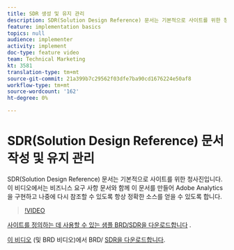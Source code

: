 ```yaml
---
title: SDR 생성 및 유지 관리
description: SDR(Solution Design Reference) 문서는 기본적으로 사이트를 위한 청사진입니다. 이 비디오에서는 비즈니스 요구 사항 문서와 함께 하나를 만드는 방법을 보여 줍니다. 이를 통해 Adobe Analytics을 구현하고 나중에 다시 참조할 수 있도록 항상 정확한 소스를 얻을 수 있습니다.
feature: implementation basics
topics: null
audience: implementer
activity: implement
doc-type: feature video
team: Technical Marketing
kt: 3581
translation-type: tm+mt
source-git-commit: 21a399b7c29562f03dfe7ba90cd1676224e50af8
workflow-type: tm+mt
source-wordcount: '162'
ht-degree: 0%

---
```



# SDR(Solution Design Reference) 문서 작성 및 유지 관리

SDR(Solution Design Reference) 문서는 기본적으로 사이트를 위한 청사진입니다. 이 비디오에서는 비즈니스 요구 사항 문서와 함께 이 문서를 만들어 Adobe Analytics을 구현하고 나중에 다시 참조할 수 있도록 항상 정확한 소스를 얻을 수 있도록 합니다.

>[!VIDEO](https://video.tv.adobe.com/v/28754/?quality=12)

[사이트를 정의하는 데 사용할 수 있는 샘플 BRD/SDR을 다운로드합니다](https://analytics.enablementadobe.com/files/brd-sdr-sample-template.xlsx) .

[이 비디오](https://analytics.enablementadobe.com/files/geometrixx-clothiers-brd-sdr.xlsx) (및 BRD 비디오)에서 BRD/ [SDR을 다운로드합니다](creating-a-business-requirements-document.md).
